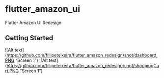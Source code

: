 # flutter_amazon_ui

Flutter Amazon Ui Redesign

## Getting Started


![Alt text](https://github.com/fillipeteixeira/flutter_amazon_redesign/shot/dashboard.PNG “Screen 1”)
![Alt text](https://github.com/fillipeteixeira/flutter_amazon_redesign/shot/shoppingCart.PNG “Screen 1”)